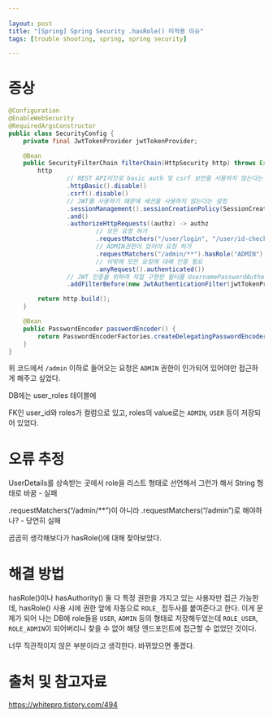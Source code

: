 ```yaml
---
  
layout: post
title: "[Spring] Spring Security .hasRole() 미적용 이슈"
tags: [trouble shooting, spring, spring security]

---
```


# 증상

```java
@Configuration
@EnableWebSecurity
@RequiredArgsConstructor
public class SecurityConfig {
    private final JwtTokenProvider jwtTokenProvider;

    @Bean
    public SecurityFilterChain filterChain(HttpSecurity http) throws Exception {
        http
                // REST API이므로 basic auth 및 csrf 보안을 사용하지 않는다는 설정
                .httpBasic().disable()
                .csrf().disable()
                // JWT를 사용하기 때문에 세션을 사용하지 않는다는 설정
                .sessionManagement().sessionCreationPolicy(SessionCreationPolicy.STATELESS)
                .and()
                .authorizeHttpRequests((authz) -> authz
                        // 모든 요청 허가
                        .requestMatchers("/user/login", "/user/id-check", "/user/sign-up").permitAll()
                        // ADMIN권한이 있어야 요청 허가
                        .requestMatchers("/admin/**").hasRole("ADMIN")
                        // 이밖에 모든 요청에 대해 인증 필요
                        .anyRequest().authenticated())
                // JWT 인증을 위하여 직접 구현한 필터를 UsernamePasswordAuthenticationFilter 전에 실행하겠다는 설정
                .addFilterBefore(new JwtAuthenticationFilter(jwtTokenProvider), UsernamePasswordAuthenticationFilter.class);

        return http.build();
    }

    @Bean
    public PasswordEncoder passwordEncoder() {
        return PasswordEncoderFactories.createDelegatingPasswordEncoder();
    }
}
```

위 코드에서 `/admin` 이하로 들어오는 요청은 `ADMIN` 권한이 인가되어 있어야만 접근하게 해주고 싶었다.

DB에는 user_roles 테이블에

FK인 user_id와 roles가 컬럼으로 있고, roles의 value로는 `ADMIN`, `USER` 등이 저장되어 있었다.



# 오류 추정

UserDetails를 상속받는 곳에서 role을 리스트 형태로 선언해서 그런가 해서 String 형태로 바꿈 - 실패

.requestMatchers(“/admin/**”)이 아니라 .requestMatchers(“/admin”)로 해야하나? - 당연히 실패

곰곰히 생각해보다가 hasRole()에 대해 찾아보았다.



# 해결 방법

hasRole()이나 hasAuthority() 둘 다 특정 권한을 가지고 있는 사용자만 접근 가능한데, hasRole() 사용 시에 권한 앞에 자동으로  `ROLE_` 접두사를 붙여준다고 한다. 이게 문제가 되어 나는 DB에 role들을 `USER`, `ADMIN` 등의 형태로 저장해두었는데 `ROLE_USER`, `ROLE_ADMIN`이 되어버리니 찾을 수 없어 해당 엔드포인트에 접근할 수 없었던 것이다.

너무 직관적이지 않은 부분이라고 생각한다. 바뀌었으면 좋겠다.



# 출처 및 참고자료

https://whitepro.tistory.com/494

